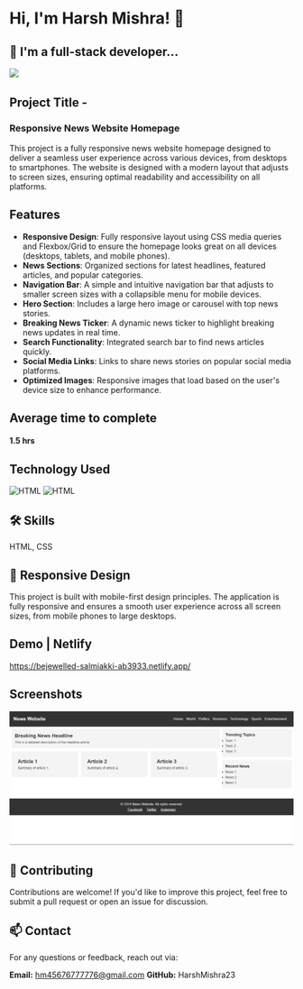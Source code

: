 
# Hi, I'm Harsh Mishra! 👋


## 🚀 I'm a full-stack developer...
<img src="https://user-images.githubusercontent.com/73097560/115834477-dbab4500-a447-11eb-908a-139a6edaec5c.gif">

## Project Title - 
### Responsive News Website Homepage

This project is a fully responsive news website homepage designed to deliver a seamless user experience across various devices, from desktops to smartphones. The website is designed with a modern layout that adjusts to screen sizes, ensuring optimal readability and accessibility on all platforms.


## Features

+ **Responsive Design**: Fully responsive layout using CSS media queries and Flexbox/Grid to ensure the homepage looks great on all devices (desktops, tablets, and mobile phones).
+ **News Sections**: Organized sections for latest headlines, featured articles, and popular categories.
+ **Navigation Bar**: A simple and intuitive navigation bar that adjusts to smaller screen sizes with a collapsible menu for mobile devices.
+ **Hero Section**: Includes a large hero image or carousel with top news stories.
+ **Breaking News Ticker**: A dynamic news ticker to highlight breaking news updates in real time.
+ **Search Functionality**: Integrated search bar to find news articles quickly.
+ **Social Media Links**: Links to share news stories on popular social media platforms.
+ **Optimized Images**: Responsive images that load based on the user's device size to enhance performance.


## Average time to complete
#### 1.5 hrs


## Technology Used



![HTML](https://img.shields.io/badge/FirstTech-HTML-blue)
![HTML](https://img.shields.io/badge/SecondTech-CSS-black)

## 🛠 Skills
HTML, CSS

## 📱 Responsive Design


This project is built with mobile-first design principles. The application is fully responsive and ensures a smooth user experience across all screen sizes, from mobile phones to large desktops.

## Demo | Netlify
https://bejewelled-salmiakki-ab3933.netlify.app/

## Screenshots
![alt](./image.png)


## 🤝 Contributing

Contributions are welcome! If you'd like to improve this project, feel free to submit a pull request or open an issue for discussion.



## 📫 Contact
For any questions or feedback, reach out via:

**Email:** hm45676777776@gmail.com
**GitHub:** HarshMishra23

